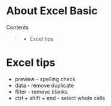 # About Excel Basic

Contents
> * Excel tips




# Excel tips
* preview - spelling check
* data - remove duplicate
* filter - remove blanks
* ctrl + shift + end - select whole cells
